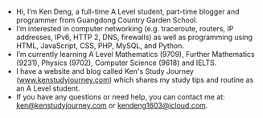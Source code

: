 - Hi, I’m Ken Deng, a full-time A Level student, part-time blogger and programmer from Guangdong Country Garden School.
- I’m interested in computer networking (e.g. traceroute, routers, IP addresses, IPv6, HTTP 2, DNS, firewalls) as well as programming using HTML, JavaScript, CSS, PHP, MySQL, and Python.
- I’m currently learning A Level Mathematics (9709), Further Mathematics (9231), Physics (9702), Computer Science (9618) and IELTS.
- I have a website and blog called Ken's Study Journey (www.kenstudyjourney.com) which shares my study tips and routine as an A Level student.
- If you have any questions or need help, you can contact me at: ken@kenstudyjourney.com or kendeng1603@icloud.com.

<!---
kendeng1603/kendeng1603 is a ✨ special ✨ repository because its `README.md` (this file) appears on your GitHub profile.
You can click the Preview link to take a look at your changes.
--->
